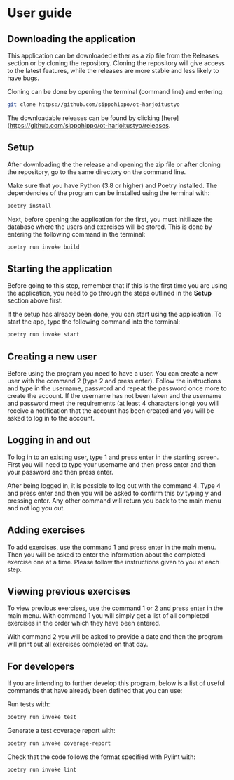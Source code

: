 # User guide

## Downloading the application

This application can be downloaded either as a zip file from the Releases section or by cloning the repository. Cloning the repository will give access to the latest features, while the releases are more stable and less likely to have bugs.

Cloning can be done by opening the terminal (command line) and entering:

```bash
git clone https://github.com/sippohippo/ot-harjoitustyo
```

The downloadable releases can be found by clicking [here](https://github.com/sippohippo/ot-harjoitustyo/releases.


## Setup

After downloading the the release and opening the zip file or after cloning the repository, go to the same directory on the command line. 

Make sure that you have Python (3.8 or higher) and Poetry installed. The dependencies of the program can be installed using the terminal with:

```bash
poetry install
```

Next, before opening the application for the first, you must initiliaze the database where the users and exercises will be stored. This is done by entering the following command in the terminal:

```bash
poetry run invoke build
```

## Starting the application

Before going to this step, remember that if this is the first time you are using the application, you need to go through the steps outlined in the **Setup** section above first.

If the setup has already been done, you can start using the application. To start the app, type the following command into the terminal:

```bash
poetry run invoke start
```

## Creating a new user

Before using the program you need to have a user. You can create a new user with the command 2 (type 2 and press enter). Follow the instructions and type in the username, password and repeat the password once more to create the account. If the username has not been taken and the username and password meet the requirements (at least 4 characters long) you will receive a notification that the account has been created and you will be asked to log in to the account.

## Logging in and out

To log in to an existing user, type 1 and press enter in the starting screen. First you will need to type your username and then press enter and then your password and then press enter. 

After being logged in, it is possible to log out with the command 4. Type 4 and press enter and then you will be asked to confirm this by typing y and pressing enter. Any other command will return you back to the main menu and not log you out. 

## Adding exercises

To add exercises, use the command 1 and press enter in the main menu. Then you will be asked to enter the information about the completed exercise one at a time. Please follow the instructions given to you at each step. 

## Viewing previous exercises

To view previous exercises, use the command 1 or 2 and press enter in the main menu. With command 1 you will simply get a list of all completed exercises in the order which they have been entered.

With command 2 you will be asked to provide a date and then the program will print out all exercises completed on that day.

## For developers

If you are intending to further develop this program, below is a list of useful commands that have already been defined that you can use:

Run tests with:

```bash
poetry run invoke test
```

Generate a test coverage report with:

```bash
poetry run invoke coverage-report
```

Check that the code follows the format specified with Pylint with:

```bash
poetry run invoke lint
```
